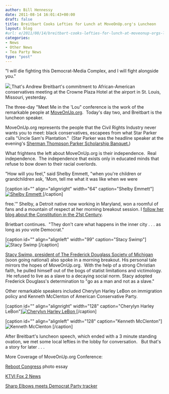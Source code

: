 ```yaml
---
author: Bill Hennessy
date: 2011-08-14 16:01:43+00:00
draft: false
title: Breitbart Cooks Lefties for Lunch at MoveOnUp.org's Luncheon
layout: blog
#url: e/2011/08/14/breitbart-cooks-lefties-for-lunch-at-moveonup-orgs-luncheon/
categories:
- News
- Other News
- Tea Party News
type: "post"
---
```


"I will die fighting this Democrat-Media Complex, and I will fight alongside you."

[![](https://19015-hennessysview.hennessysview.com/wp-content/uploads/2011/08/breitbartMoveOnUp-293x300.jpg)
](https://19015-hennessysview.hennessysview.com/wp-content/uploads/2011/08/breitbartMoveOnUp.jpg)That's Andrew Breitbart's commitment to African-American conservatives meeting at the Crowne Plaza Hotel at the airport in St. Louis, Missouri, yesterday.

The three-day "Meet Me in the 'Lou" conference is the work of the remarkable people at [MoveOnUp.org](https://moveonup.ning.com/).  Today's day two, and Breitbart is the luncheon speaker.

MoveOnUp.org represents the people that the Civil Rights Industry never wants you to meet: black conservatives, escapees from what Star Parker calls "Uncle Sam's Plantation."  (Star Parker was the headline speaker at the evening's [Sherman Thompson Parker Scholarship Banquet.](https://www.thegatewaypundit.com/2011/08/star-parker-shines-at-move-on-up-org-annual-conference-in-st-louis/))

What frightens the left about MoveOnUp.org is their independence.  Real independence.  The independence that exists only in educated minds that refuse to bow down to their racial overlords.

"How will you feel," said Shelby Emmett, "when you're children or grandchildren ask, 'Mom, tell me what it was like when we were

[caption id="" align="alignright" width="64" caption="Shelby Emmett"][![Shelby Emmett](https://api.ning.com/files/wHNVMxBkLEYRjyjwdJSQlNFIyUMKMb93gXh0fkG2axg2WRuR0JdJi7NKm75ofE3dht7PML3qqIgUBEiHmWTnBaSkrsKqofzr/shelby1.jpg?width=64&height=64&crop=1%3A1)
](https://moveonup.ning.com/profiles/blogs/what-happened-to-the-american)[/caption]

free.'" Shelby, a Detroit native now working in Maryland, won a roomful of fans and a mountain of respect at her morning breakout session. I [follow her blog about the Constitution in the 21st Century](https://constitution21st.blogspot.com/).

Brietbart continues.  "They don't care what happens in the inner city . . . as long as _you_ vote Democrat."



[caption id="" align="alignleft" width="99" caption="Stacy Swimp"]![Stacy Swimp](https://theeyeheard.files.wordpress.com/2011/04/stacy-swimp1.jpeg?w=155&h=185)
[/caption]

[Stacy Swimp, president of The Frederick Douglass Society of Michigan](https://frederickdouglassfoundationofmichigan.blogspot.com/) (soon going national) also spoke in a morning breakout. His personal tale mirrors the hopes of MoveOnUp.org.  With the help of a strong Christian faith, he pulled himself out of the bogs of statist limitations and victimology.  He refused to live as a slave to a decaying social norm. Stacy adopted Frederick Douglass's determination to "go as a man and not as a slave."

Other remarkable speakers included Cherylyn Harley LeBon on immigration policy and Kenneth McClenton of American Conservative Party.

[caption id="" align="alignright" width="128" caption="Cherylyn Harley LeBon"][![Cherylyn Harley LeBon](https://a2.twimg.com/profile_images/1410575157/cherpic1_reasonably_small.jpg)
](https://www.nationalcenter.org/bios/P21Speakers_LeBon.html)[/caption]

[caption id="" align="alignleft" width="128" caption="Kenneth McClenton"]![Kenneth McClenton](https://api.ning.com/files/CL7wZ7e5MlxfjzXAiWYkyT4xUTPWLhitRJ578JOWc7l7bh9sOeZEzuDhUA-eqd0ghSK9F6MwtWHLaAw1hrZRi*JShoJO07fr/KennethMcClenton.jpg?width=183&height=183&crop=1%3A1)
[/caption]

After Breitbart's luncheon speech, which ended with a 3 minute standing ovation, we met some local lefties in the lobby for conversation.   But that's a story for later . . .

More Coverage of MoveOnUp.org Conference:

[Reboot Congress](https://rebootcongress.blogspot.com/) photo essay

[KTVI Fox 2 News](https://www.fox2now.com/news/ktvi-move-on-up-conference-stl-81111,0,3948394.story)





[Sharp Elbows meets Democrat Party tracker](https://sharpelbowsstl.blogspot.com/2011/08/lets-meet-democrat-tracker.html)




